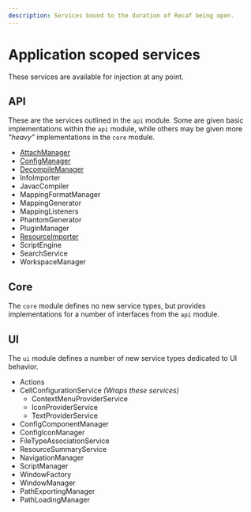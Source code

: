 ```yaml
---
description: Services bound to the duration of Recaf being open.
---
```


# Application scoped services

These services are available for injection at any point.

## API

These are the services outlined in the `api` module. Some are given basic implementations within the `api` module, while others may be given more _"heavy"_ implementations in the `core` module.

* [AttachManager](attachmanager.md)
* [ConfigManager](configmanager.md)
* [DecompileManager](decompilemanager.md)
* InfoImporter
* JavacCompiler
* MappingFormatManager
* MappingGenerator
* MappingListeners
* PhantomGenerator
* PluginManager
* [ResourceImporter](resourceimporter.md)
* ScriptEngine
* SearchService
* WorkspaceManager

## Core

The `core` module defines no new service types, but provides implementations for a number of interfaces from the `api` module.

## UI

The `ui` module defines a number of new service types dedicated to UI behavior.

* Actions
* CellConfigurationService _(Wraps these services)_
  * ContextMenuProviderService
  * IconProviderService
  * TextProviderService
* ConfigComponentManager
* ConfigIconManager
* FileTypeAssociationService
* ResourceSummaryService
* NavigationManager
* ScriptManager
* WindowFactory
* WindowManager
* PathExportingManager
* PathLoadingManager

